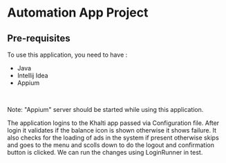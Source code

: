 <h1> Automation App Project </h1>
<h2>Pre-requisites</h2>
To use this application, you need to have :
<ul>
  <li>Java</li>
  <li>Intellij Idea</li>
  <li>Appium</li>
</ul>
<br>

Note: "Appium" server should be started while using this application.

<p>
  The application logins to the Khalti app passed via Configuration file. After login it validates if the balance icon is shown otherwise it shows failure. It also checks for the loading of ads
  in the system if present otherwise skips and goes to the menu and scolls down to do the logout and confirmation button is clicked. We can run the changes using LoginRunner in test. 
</p>

